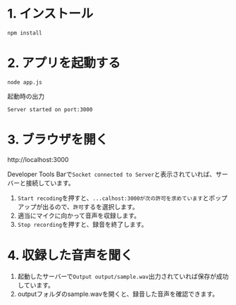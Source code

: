 # 1. インストール

```
npm install
```

# 2. アプリを起動する

```
node app.js
```

起動時の出力

```
Server started on port:3000
```

# 3. ブラウザを開く

http://localhost:3000

Developer Tools Barで`Socket connected to Server`と表示されていれば、サーバーと接続しています。

1. `Start recoding`を押すと、`...calhost:3000が次の許可を求めています`とポップアップが出るので、`許可`するを選択します。
2. 適当にマイクに向かって音声を収録します。
3. `Stop recording`を押すと、録音を終了します。

# 4. 収録した音声を聞く

1. 起動したサーバーで`Output output/sample.wav`出力されていれば保存が成功しています。
2. outputフォルダのsample.wavを開くと、録音した音声を確認できます。
